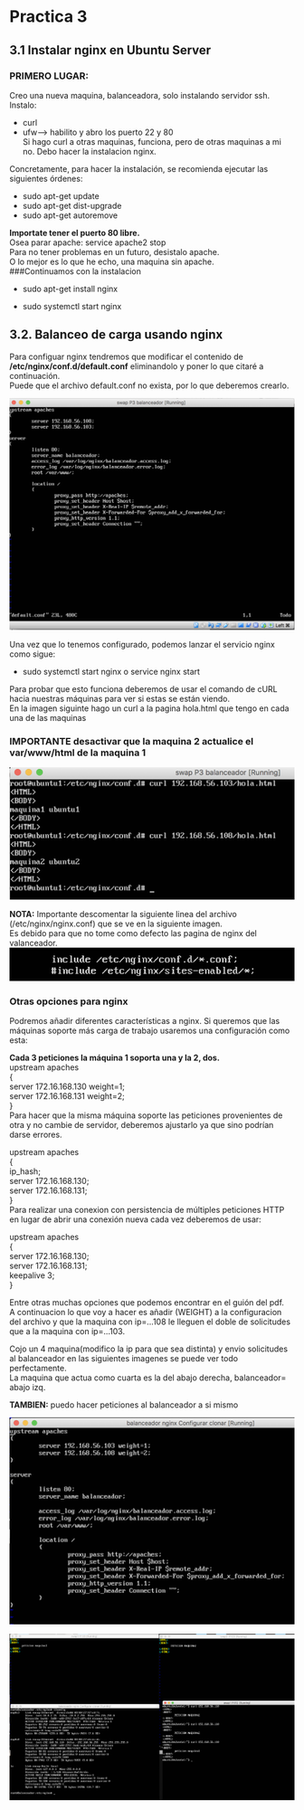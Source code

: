 # Practica 3
## 3.1 Instalar nginx en Ubuntu Server
### PRIMERO LUGAR:  
Creo una nueva maquina, balanceadora, solo instalando servidor ssh.  
Instalo:  
+ curl
+ ufw--> habilito y abro los puerto 22 y 80  
Si hago curl a otras maquinas, funciona, pero de otras maquinas a mi no.
Debo hacer la  instalacion nginx.  

Concretamente, para hacer la instalación, se recomienda ejecutar las siguientes órdenes:
+ sudo apt-get update 
+ sudo apt-get dist-upgrade 
+ sudo apt-get autoremove

**Importate tener el puerto 80 libre.**  
Osea parar apache: service apache2 stop  
Para no tener problemas en un futuro, desistalo apache.  
O lo mejor es lo que he echo, una maquina sin apache.  
###Continuamos con la instalacion  
+ sudo apt-get install nginx 
* sudo systemctl start nginx

## 3.2. Balanceo de carga usando nginx

Para configuar nginx tendremos que modificar el contenido de **/etc/nginx/conf.d/default.conf** eliminandolo y poner lo que citaré a continuación.  
Puede que el archivo default.conf no exista, por lo que deberemos crearlo.

![img1](https://github.com/miguelUGR/swap1718/blob/master/Practicas/practica3/img1.png)

Una vez que lo tenemos configurado, podemos lanzar el servicio nginx como sigue:
+ sudo systemctl start nginx o service nginx start

Para probar que esto funciona deberemos de usar el comando de cURL hacia nuestras máquinas para ver si estas se están viendo.  
En la imagen siguinte hago un curl a la pagina hola.html que tengo en cada una de las maquinas  
### IMPORTANTE desactivar que la maquina 2 actualice el var/www/html de la maquina 1  

![img2](https://github.com/miguelUGR/swap1718/blob/master/Practicas/practica3/img2.png)

**NOTA:** Importante descomentar la siguiente linea del archivo (/etc/nginx/nginx.conf) que se ve en la siguiente imagen.  
Es debido para que no tome como defecto las pagina de nginx del valanceador.
![img3a](https://github.com/miguelUGR/swap1718/blob/master/Practicas/practica3/img3a.png)
### Otras opciones para nginx

Podremos añadir diferentes características a nginx. Si queremos que las máquinas soporte más carga de trabajo usaremos una configuración como esta:  

**Cada 3 peticiones la máquina 1 soporta una y la 2, dos.**  
upstream apaches  
{  
  server 172.16.168.130 weight=1;  
  server 172.16.168.131 weight=2;  
}  
Para hacer que la misma máquina soporte las peticiones provenientes de otra y no cambie de servidor, deberemos ajustarlo ya que sino podrían darse errores.  

upstream apaches  
{  
  ip_hash;  
  server 172.16.168.130;  
  server 172.16.168.131;  
}  
Para realizar una conexion con persistencia de múltiples peticiones HTTP en lugar de abrir una conexión nueva cada vez deberemos de usar:  

upstream apaches  
{  
  server 172.16.168.130;  
  server 172.16.168.131;  
  keepalive 3;  
}  

Entre otras muchas opciones que podemos encontrar en el guión del pdf.  
A continuacion lo que voy a hacer es añadir (WEIGHT) a la configuracion del archivo y  que la maquina con ip=...108 le lleguen el doble de solicitudes que a la maquina con ip=...103.  

Cojo un 4 maquina(modifico la ip para que sea distinta) y envio solicitudes al balanceador en las siguientes imagenes se puede ver todo
perfectamente.  
La maquina que actua como cuarta es la del abajo derecha, balanceador= abajo izq.  

**TAMBIEN:** puedo hacer peticiones al balanceador a si mismo  


![img4](https://github.com/miguelUGR/swap1718/blob/master/Practicas/practica3/img4.png)


![img5](https://github.com/miguelUGR/swap1718/blob/master/Practicas/practica3/img5.png)

